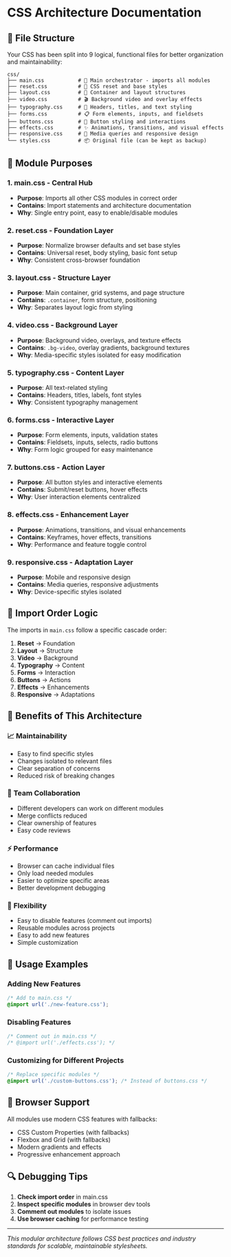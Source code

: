 # CSS Architecture Documentation

## 📁 File Structure

Your CSS has been split into 9 logical, functional files for better organization and maintainability:

```
css/
├── main.css           # 🎯 Main orchestrator - imports all modules
├── reset.css          # 🔧 CSS reset and base styles
├── layout.css         # 📐 Container and layout structures
├── video.css          # 🎬 Background video and overlay effects
├── typography.css     # 📝 Headers, titles, and text styling
├── forms.css          # 📋 Form elements, inputs, and fieldsets
├── buttons.css        # 🔘 Button styling and interactions
├── effects.css        # ✨ Animations, transitions, and visual effects
├── responsive.css     # 📱 Media queries and responsive design
└── styles.css         # 📦 Original file (can be kept as backup)
```

## 🎯 Module Purposes

### 1. **main.css** - Central Hub
- **Purpose**: Imports all other CSS modules in correct order
- **Contains**: Import statements and architecture documentation
- **Why**: Single entry point, easy to enable/disable modules

### 2. **reset.css** - Foundation Layer
- **Purpose**: Normalize browser defaults and set base styles
- **Contains**: Universal reset, body styling, basic font setup
- **Why**: Consistent cross-browser foundation

### 3. **layout.css** - Structure Layer
- **Purpose**: Main container, grid systems, and page structure
- **Contains**: `.container`, form structure, positioning
- **Why**: Separates layout logic from styling

### 4. **video.css** - Background Layer
- **Purpose**: Background video, overlays, and texture effects
- **Contains**: `.bg-video`, overlay gradients, background textures
- **Why**: Media-specific styles isolated for easy modification

### 5. **typography.css** - Content Layer
- **Purpose**: All text-related styling
- **Contains**: Headers, titles, labels, font styles
- **Why**: Consistent typography management

### 6. **forms.css** - Interactive Layer
- **Purpose**: Form elements, inputs, validation states
- **Contains**: Fieldsets, inputs, selects, radio buttons
- **Why**: Form logic grouped for easy maintenance

### 7. **buttons.css** - Action Layer
- **Purpose**: All button styles and interactive elements
- **Contains**: Submit/reset buttons, hover effects
- **Why**: User interaction elements centralized

### 8. **effects.css** - Enhancement Layer
- **Purpose**: Animations, transitions, and visual enhancements
- **Contains**: Keyframes, hover effects, transitions
- **Why**: Performance and feature toggle control

### 9. **responsive.css** - Adaptation Layer
- **Purpose**: Mobile and responsive design
- **Contains**: Media queries, responsive adjustments
- **Why**: Device-specific styles isolated

## 🔄 Import Order Logic

The imports in `main.css` follow a specific cascade order:

1. **Reset** → Foundation
2. **Layout** → Structure
3. **Video** → Background
4. **Typography** → Content
5. **Forms** → Interaction
6. **Buttons** → Actions
7. **Effects** → Enhancements
8. **Responsive** → Adaptations

## 🎯 Benefits of This Architecture

### 📈 **Maintainability**
- Easy to find specific styles
- Changes isolated to relevant files
- Clear separation of concerns
- Reduced risk of breaking changes

### 👥 **Team Collaboration**
- Different developers can work on different modules
- Merge conflicts reduced
- Clear ownership of features
- Easy code reviews

### ⚡ **Performance**
- Browser can cache individual files
- Only load needed modules
- Easier to optimize specific areas
- Better development debugging

### 🔧 **Flexibility**
- Easy to disable features (comment out imports)
- Reusable modules across projects
- Easy to add new features
- Simple customization

## 🚀 Usage Examples

### Adding New Features
```css
/* Add to main.css */
@import url('./new-feature.css');
```

### Disabling Features
```css
/* Comment out in main.css */
/* @import url('./effects.css'); */
```

### Customizing for Different Projects
```css
/* Replace specific modules */
@import url('./custom-buttons.css'); /* Instead of buttons.css */
```

## 📱 Browser Support

All modules use modern CSS features with fallbacks:
- CSS Custom Properties (with fallbacks)
- Flexbox and Grid (with fallbacks)
- Modern gradients and effects
- Progressive enhancement approach

## 🔍 Debugging Tips

1. **Check import order** in main.css
2. **Inspect specific modules** in browser dev tools
3. **Comment out modules** to isolate issues
4. **Use browser caching** for performance testing

---

*This modular architecture follows CSS best practices and industry standards for scalable, maintainable stylesheets.*